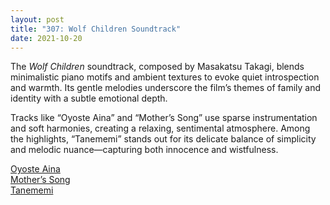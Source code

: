 ```yaml
---
layout: post
title: "307: Wolf Children Soundtrack"
date: 2021-10-20
---
```


The *Wolf Children* soundtrack, composed by Masakatsu Takagi, blends minimalistic piano motifs and ambient textures to evoke quiet introspection and warmth. Its gentle melodies underscore the film’s themes of family and identity with a subtle emotional depth.

Tracks like “Oyoste Aina” and “Mother’s Song” use sparse instrumentation and soft harmonies, creating a relaxing, sentimental atmosphere. Among the highlights, “Tanememi” stands out for its delicate balance of simplicity and melodic nuance—capturing both innocence and wistfulness.

[Oyoste Aina](https://youtu.be/YpTXomWGOQY)  
[Mother’s Song](https://youtu.be/Le9UEgEuc_Q_)  
[Tanememi](https://youtu.be/p0hgRMTM8lY)

